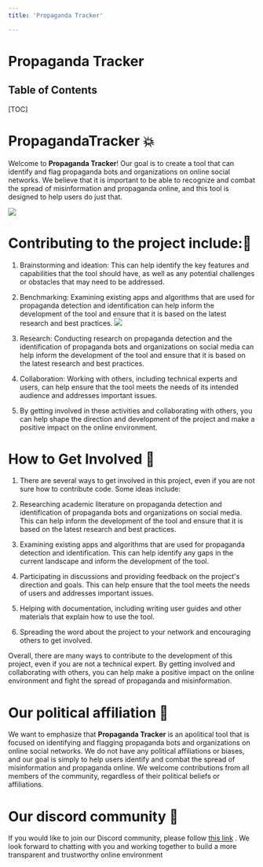 ```yaml
---
title: 'Propaganda Tracker'

---
```


Propaganda Tracker
===


## Table of Contents

[TOC]


# PropagandaTracker  :boom:

Welcome to **Propaganda Tracker**! Our goal is to create a tool that can identify and flag propaganda bots and organizations on online social networks. We believe that it is important to be able to recognize and combat the spread of misinformation and propaganda online, and this tool is designed to help users do just that.

![](https://i.imgur.com/gFyppvN.jpg)


# Contributing to the project include::open_file_folder:



1. Brainstorming and ideation: This can help identify the key features and capabilities that the tool should have, as well as any potential challenges or obstacles that may need to be addressed.

1. Benchmarking: Examining existing apps and algorithms that are used for propaganda detection and identification can help inform the development of the tool and ensure that it is based on the latest research and best practices.
![](https://i.imgur.com/FPrhkdw.png)
1. Research: Conducting research on propaganda detection and the identification of propaganda bots and organizations on social media can help inform the development of the tool and ensure that it is based on the latest research and best practices.
1. Collaboration: Working with others, including technical experts and users, can help ensure that the tool meets the needs of its intended audience and addresses important issues.

1. By getting involved in these activities and collaborating with others, you can help shape the direction and development of the project and make a positive impact on the online environment.

# How to Get Involved :thought_balloon:

1. There are several ways to get involved in this project, even if you are not sure how to contribute code. Some ideas include:

1. Researching academic literature on propaganda detection and identification of propaganda bots and organizations on social media. This can help inform the development of the tool and ensure that it is based on the latest research and best practices.
 
1. Examining existing apps and algorithms that are used for propaganda detection and identification. This can help identify any gaps in the current landscape and inform the development of the tool.
 
1. Participating in discussions and providing feedback on the project's direction and goals. This can help ensure that the tool meets the needs of users and addresses important issues.
 
1. Helping with documentation, including writing user guides and other materials that explain how to use the tool.


1. Spreading the word about the project to your network and encouraging others to get involved.

Overall, there are many ways to contribute to the development of this project, even if you are not a technical expert. By getting involved and collaborating with others, you can help make a positive impact on the online environment and fight the spread of propaganda and misinformation.

# Our political affiliation :red_circle:
We want to emphasize that **Propaganda Tracker** is an apolitical tool that is focused on identifying and flagging propaganda bots and organizations on online social networks. We do not have any political affiliations or biases, and our goal is simply to help users identify and combat the spread of misinformation and propaganda online. We welcome contributions from all members of the community, regardless of their political beliefs or affiliations.

# Our discord community :calling:

If you would like to join our Discord community, please follow [this link](https://discord.gg/azae5pyuA9) . We look forward to chatting with you and working together to build a more transparent and trustworthy online environment

